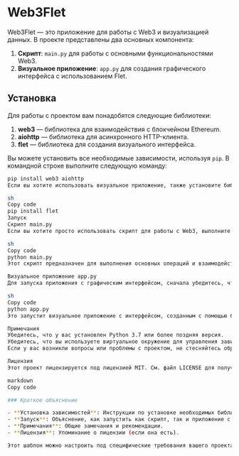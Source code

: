 # Web3Flet

Web3Flet — это приложение для работы с Web3 и визуализацией данных. В проекте представлены два основных компонента:

1. **Скрипт**: `main.py` для работы с основными функциональностями Web3.
2. **Визуальное приложение**: `app.py` для создания графического интерфейса с использованием Flet.

## Установка

Для работы с проектом вам понадобятся следующие библиотеки:

1. **web3** — библиотека для взаимодействия с блокчейном Ethereum.
2. **aiohttp** — библиотека для асинхронного HTTP-клиента.
3. **flet** — библиотека для создания визуального интерфейса.

Вы можете установить все необходимые зависимости, используя `pip`. В командной строке выполните следующую команду:

```sh
pip install web3 aiohttp
Если вы хотите использовать визуальное приложение, также установите библиотеку flet:

sh
Copy code
pip install flet
Запуск
Скрипт main.py
Если вы хотите просто использовать скрипт для работы с Web3, выполните команду:

sh
Copy code
python main.py
Этот скрипт предназначен для выполнения основных операций и взаимодействия с блокчейном Ethereum без графического интерфейса.

Визуальное приложение app.py
Для запуска приложения с графическим интерфейсом, сначала убедитесь, что установлена библиотека flet. Затем выполните команду:

sh
Copy code
python app.py
Это запустит визуальное приложение с интерфейсом, созданным с помощью библиотеки flet.

Примечания
Убедитесь, что у вас установлен Python 3.7 или более поздняя версия.
Убедитесь, что вы используете виртуальное окружение для управления зависимостями.
Если у вас возникли вопросы или проблемы с проектом, не стесняйтесь обращаться за помощью.

Лицензия
Этот проект лицензируется под лицензией MIT. См. файл LICENSE для получения дополнительной информации.

markdown
Copy code

### Краткое объяснение

- **Установка зависимостей**: Инструкции по установке необходимых библиотек.
- **Запуск**: Объяснение, как запустить как скрипт, так и приложение с графическим интерфейсом.
- **Примечания**: Общие замечания и рекомендации.
- **Лицензия**: Упоминание о лицензии (если она есть).

Этот шаблон можно настроить под специфические требования вашего проекта или добавить дополнительные секции, если это необходимо.
